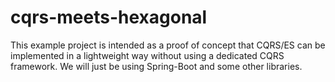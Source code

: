 # cqrs-meets-hexagonal
This example project is intended as a proof of concept that CQRS/ES can be implemented in a lightweight way without using a dedicated CQRS framework. We will just be using Spring-Boot and some other libraries.

